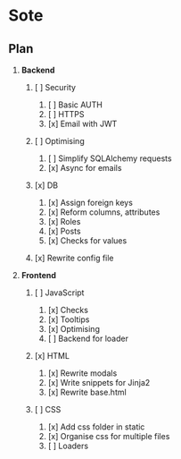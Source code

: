 ﻿# Sote

## Plan
1. **Backend**

   1. [ ] Security
      1. [ ] Basic AUTH
      2. [ ] HTTPS
      3. [x] Email with JWT

   2. [ ] Optimising
      1. [ ] Simplify SQLAlchemy requests
      2. [x] Async for emails

   3. [x] DB
      1. [x] Assign foreign keys
      2. [x] Reform columns, attributes
      3. [x] Roles
      4. [x] Posts
      5. [x] Checks for values

   4. [x] Rewrite config file
   
2. **Frontend**
   
   1. [ ] JavaScript
      1. [x] Checks
      2. [x] Tooltips
      3. [x] Optimising
      4. [ ] Backend for loader

   2. [x] HTML
      1. [x] Rewrite modals
      2. [x] Write snippets for Jinja2
      3. [x] Rewrite base.html

   3. [ ] CSS
      1. [x] Add css folder in static
      2. [x] Organise css for multiple files
      3. [ ] Loaders

